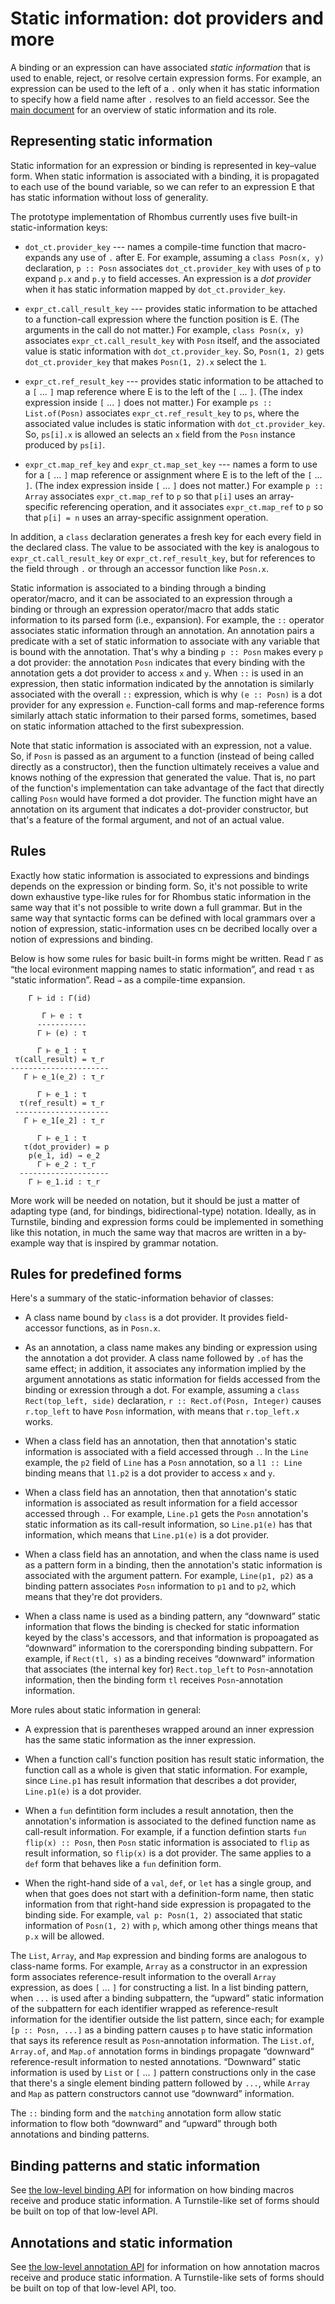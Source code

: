 # Static information: dot providers and more

A binding or an expression can have associated _static information_
that is used to enable, reject, or resolve certain expression forms.
For example, an expression can be used to the left of a `.` only when
it has static information to specify how a field name after `.`
resolves to an field accessor. See the [main
document](0000-rhombus.md#static-information) for an overview of
static information and its role.

## Representing static information

Static information for an expression or binding is represented in
key–value form. When static information is associated with a binding,
it is propagated to each use of the bound variable, so we can refer to
an expression E that has static information without loss of
generality.

The prototype implementation of Rhombus currently uses five built-in
static-information keys:

 * `dot_ct.provider_key` --- names a compile-time function that
   macro-expands any use of `.` after E. For example, assuming a
   `class Posn(x, y)` declaration, `p :: Posn` associates
   `dot_ct.provider_key` with uses of `p` to expand `p.x` and `p.y` to
   field accesses. An expression is a _dot provider_ when it has
   static information mapped by `dot_ct.provider_key`.

 * `expr_ct.call_result_key` --- provides static information to be
   attached to a function-call expression where the function position
   is E. (The arguments in the call do not matter.) For example,
   `class Posn(x, y)` associates `expr_ct.call_result_key` with
   `Posn` itself, and the associated value is static information with
   `dot_ct.provider_key`. So, `Posn(1, 2)` gets `dot_ct.provider_key`
   that makes `Posn(1, 2).x` select the `1`.

 * `expr_ct.ref_result_key` --- provides static information to be
   attached to a `[` ... `]` map reference where E is to the left
   of the `[` ... `]`. (The index expression inside `[` ... `]` does
   not matter.) For example `ps :: List.of(Posn)` associates
   `expr_ct.ref_result_key` to `ps`, where the associated value
   includes is static information with `dot_ct.provider_key`. So,
   `ps[i].x` is allowed an selects an `x` field from the `Posn`
   instance produced by `ps[i]`.

 * `expr_ct.map_ref_key` and `expr_ct.map_set_key` --- names a form to
   use for a `[` ... `]` map reference or assignment where E is to
   the left of the `[` ... `]`. (The index expression inside `[` ...
   `]` does not matter.) For example `p :: Array` associates
   `expr_ct.map_ref` to `p` so that `p[i]` uses an array-specific
   referencing operation, and it associates `expr_ct.map_ref` to
   `p` so that `p[i] = n` uses an array-specific assignment operation.

In addition, a `class` declaration generates a fresh key for each
every field in the declared class. The value to be associated
with the key is analogous to `expr_ct.call_result_key` or
`expr_ct.ref_result_key`, but for references to the field through `.`
or through an accessor function like `Posn.x`.

Static information is associated to a binding through a binding
operator/macro, and it can be associated to an expression through a
binding or through an expression operator/macro that adds static
information to its parsed form (i.e., expansion). For example, the
`::` operator associates static information through an annotation. An
annotation pairs a predicate with a set of static information to
associate with any variable that is bound with the annotation. That's
why a binding `p :: Posn` makes every `p` a dot provider: the annotation
`Posn` indicates that every binding with the annotation gets a dot
provider to access `x` and `y`. When `::` is used in an expression,
then static information indicated by the annotation is similarly
associated with the overall `::` expression, which is why `(e ::
Posn)` is a dot provider for any expression `e`. Function-call forms
and map-reference forms similarly attach static information to
their parsed forms, sometimes, based on static information attached to
the first subexpression.

Note that static information is associated with an expression, not a
value. So, if `Posn` is passed as an argument to a function (instead
of being called directly as a constructor), then the function
ultimately receives a value and knows nothing of the expression that
generated the value. That is, no part of the function's implementation
can take advantage of the fact that directly calling `Posn` would have
formed a dot provider. The function might have an annotation on its
argument that indicates a dot-provider constructor, but that's a
feature of the formal argument, and not of an actual value.

## Rules

Exactly how static information is associated to expressions and
bindings depends on the expression or binding form. So, it's not
possible to write down exhaustive type-like rules for for Rhombus
static information in the same way that it's not possible to write
down a full grammar. But in the same way that syntactic forms can be
defined with local grammars over a notion of expression,
static-information uses cn be decribed locally over a notion of
expressions and binding.

Below is how some rules for basic built-in forms might be written.
Read `Γ` as “the local evironment mapping names to static
information”, and read `τ` as “static information”. Read `→` as a
compile-time expansion.

```
    Γ ⊢ id : Γ(id)

       Γ ⊢ e : τ
      -----------
      Γ ⊢ (e) : τ

      Γ ⊢ e_1 : τ 
 τ(call_result) = τ_r
----------------------
   Γ ⊢ e_1(e_2) : τ_r

      Γ ⊢ e_1 : τ 
  τ(ref_result) = τ_r
 ---------------------
   Γ ⊢ e_1[e_2] : τ_r

      Γ ⊢ e_1 : τ
   τ(dot_provider) = p
    p(e_1, id) → e_2
      Γ ⊢ e_2 : τ_r
  --------------------
    Γ ⊢ e_1.id : τ_r
```

More work will be needed on notation, but it should be just a matter
of adapting type (and, for bindings, bidirectional-type) notation.
Ideally, as in Turnstile, binding and expression forms could be
implemented in something like this notation, in much the same way that
macros are written in a by-example way that is inspired by grammar
notation.

## Rules for predefined forms

Here's a summary of the static-information behavior of classes:

 * A class name bound by `class` is a dot provider. It
   provides field-accessor functions, as in `Posn.x`.

 * As an annotation, a class name makes any binding or
   expression using the annotation a dot provider. A class name
   followed by `.of` has the same effect; in addition, it associates
   any information implied by the argument annotations as static
   information for fields accessed from the binding or exression
   through a dot. For example, assuming a `class Rect(top_left,
   side)` declaration, `r :: Rect.of(Posn, Integer)` causes
   `r.top_left` to have `Posn` information, with means that
   `r.top_left.x` works.

 * When a class field has an annotation, then that annotation's
   static information is associated with a field accessed through `.`.
   In the `Line` example, the `p2` field of `Line` has a `Posn`
   annotation, so a `l1 :: Line` binding means that `l1.p2` is a dot
   provider to access `x` and `y`.

 * When a class field has an annotation, then that annotation's
   static information is associated as result information for a field
   accessor accessed through `.`. For example, `Line.p1` gets the
   `Posn` annotation's static information as its call-result
   information, so `Line.p1(e)` has that information, which means that
   `Line.p1(e)` is a dot provider.

 * When a class field has an annotation, and when the class
   name is used as a pattern form in a binding, then the annotation's
   static information is associated with the argument pattern. For
   example, `Line(p1, p2)` as a binding pattern associates `Posn`
   information to `p1` and to `p2`, which means that they're dot
   providers.

 * When a class name is used as a binding pattern, any
   “downward” static information that flows the binding is checked for
   static information keyed by the class's accessors, and
   that information is propoagated as “downward” information to the
   corersponding binding subpattern. For example, if `Rect(tl, s)` as
   a binding receives “downward” information that associates (the
   internal key for) `Rect.top_left` to `Posn`-annotation information,
   then the binding form `tl` receives `Posn`-annotation information.

More rules about static information in general:

 * A expression that is parentheses wrapped around an inner expression
   has the same static information as the inner expression.

 * When a function call's function position has result static
   information, the function call as a whole is given that static
   information. For example, since `Line.p1` has result information
   that describes a dot provider, `Line.p1(e)` is a dot provider.

 * When a `fun` defintition form includes a result annotation, then the
   annotation's information is associated to the defined function name
   as call-result information. For example, if a function defintion
   starts `fun flip(x) :: Posn`, then `Posn` static information is
   associated to `flip` as result information, so `flip(x)` is a dot
   provider. The same applies to a `def` form that behaves like a
   `fun` definition form.

 * When the right-hand side of a `val`, `def`, or `let` has a single
   group, and when that goes does not start with a definition-form
   name, then static information from that right-hand side expression
   is propagated to the binding side. For example, `val p: Posn(1, 2)`
   associated that static information of `Posn(1, 2)` with `p`, which
   among other things means that `p.x` will be allowed.

The `List`, `Array`, and `Map` expression and binding forms are
analogous to class-name forms. For example, `Array` as a
constructor in an expression form associates reference-result
information to the overall `Array` expression, as does `[` ... `]` for
constructing a list. In a list binding pattern, when `...` is used
after a binding subpattern, the “upward” static information of the
subpattern for each identifier wrapped as reference-result information
for the identifier outside the list pattern, since each; for example
`[p :: Posn, ...]` as a binding pattern causes `p` to have static
information that says its reference result as `Posn`-annotation
information. The `List.of`, `Array.of`, and `Map.of` annotation forms in
bindings propagate “downward“ reference-result information to nested
annotations. “Downward” static information is used by `List` or `[` ...
`]` pattern constructions only in the case that there's a single
element binding pattern followed by `...`, while `Array` and `Map` as
pattern constructors cannot use “downward” information.

The `::` binding form and the `matching` annotation form allow static
information to flow both “downward” and “upward” through both
annotations and binding patterns.

## Binding patterns and static information

See [the low-level binding API](binding-macros.md) for information on
how binding macros receive and produce static information. A
Turnstile-like set of forms should be built on top of that low-level
API.

## Annotations and static information

See [the low-level annotation API](annotation-macros.md) for information on
how annotation macros receive and produce static information. A
Turnstile-like sets of forms should be built on top of that low-level
API, too.
